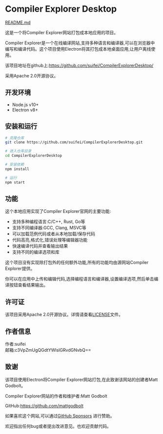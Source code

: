 # Compiler Explorer Desktop

[README.md](English)

这是一个将Compiler Explorer网站打包成本地应用的项目。

Compiler Explorer是一个在线编译网站,支持多种语言和编译器,可以在浏览器中编写和编译代码。这个项目使用Electron将其打包成本地桌面应用,让用户离线使用。

该项目地址在github上:https://github.com/suifei/CompilerExplorerDesktop/ 

采用Apache 2.0开源协议。

## 开发环境

- Node.js v10+
- Electron v8+  

## 安装和运行  

```bash
# 克隆仓库   
git clone https://github.com/suifei/CompilerExplorerDesktop.git    

# 进入仓库目录   
cd CompilerExplorerDesktop     

# 安装依赖  
npm install  

# 运行   
npm start  
```

## 功能  

这个本地应用实现了Compiler Explorer官网的主要功能:   

 - 支持多种编程语言:C/C++, Rust, Go等 
 - 支持不同编译器:GCC, Clang, MSVC等    
 - 可以加载范例代码或者从本地加载/保存代码  
 - 代码高亮,格式化,错误处理等编辑器功能  
 - 快速编译代码并查看输出结果  
 - 支持不同的编译选项和库     

这个项目没有实现除打包外的任何额外功能,所有的功能均由源网站Compiler Explorer提供。  

你可以在应用中上传和编辑代码,选择编程语言和编译器,设置编译选项,然后单击编译按钮查看结果输出。   

## 许可证

该项目采用Apache 2.0开源协议。详情请查看[LICENSE](LICENSE)文件。

## 作者信息 

作者:suifei   
邮箱:c3VpZmUgQGdtYWlsIGRvdGNvbQ==

## 致谢 

该项目使用Electron将Compiler Explorer网站打包,在此致谢该网站的创建者Matt Godbolt。  

Compiler Explorer网站的作者和维护者:Matt Godbolt

GitHub:https://github.com/mattgodbolt 

如果喜欢这个网站,可以通过[GitHub Sponsors](https://github.com/sponsors/mattgodbolt) 进行赞助。

欢迎指出任何bug或者提出改进意见。也欢迎贡献代码。 
